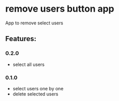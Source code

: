 # remove users button app

App to remove select users

## Features:

### 0.2.0

* select all users

### 0.1.0

* select users one by one
* delete selected users